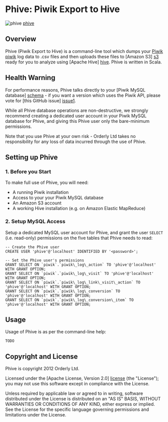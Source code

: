 # Phive: Piwik Export to Hive

![phive] [phive]

## Overview

Phive (Piwik Export to Hive) is a command-line tool which dumps your [Piwik] [piwik] log data to .csv files and then uploads these files to [Amazon S3] [s3] ready for you to analyze using [Apache Hive] [hive]. Phive is written in Scala.

## Health Warning

For performance reasons, Phive talks directly to your [Piwik MySQL database] [schema] - if you want a version which uses the Piwik API, please vote for [this GitHub issue] [issue1].

While all Phive database operations are non-destructive, we strongly recommend creating a dedicated user account in your Piwik MySQL database for Phive, and giving this Phive user only the bare-minimum permissions.

Note that you use Phive at your own risk - Orderly Ltd takes no responsibility for any loss of data incurred through the use of Phive.

## Setting up Phive

### 1. Before you Start

To make full use of Phive, you will need:

* A running Piwik installation
* Access to your your Piwik MySQL database
* An Amazon S3 account
* A working Hive installation (e.g. on Amazon Elastic MapReduce)

### 2. Setup MySQL Access

Setup a dedicated MySQL user account for Phive, and grant the user `SELECT` (i.e. read-only) permissions on the five tables that Phive needs to read:

    -- Create the Phive user
    CREATE USER 'phive'@'localhost' IDENTIFIED BY '<password>';

    -- Set the Phive user's permissions
    GRANT SELECT ON `piwik`.`piwik\_log\_action` TO 'phive'@'localhost' WITH GRANT OPTION;
    GRANT SELECT ON `piwik`.`piwik\_log\_visit` TO 'phive'@'localhost' WITH GRANT OPTION;
    GRANT SELECT ON `piwik`.`piwik\_log\_link\_visit\_action` TO 'phive'@'localhost' WITH GRANT OPTION;
    GRANT SELECT ON `piwik`.`piwik\_log\_conversion` TO 'phive'@'localhost' WITH GRANT OPTION;
    GRANT SELECT ON `piwik`.`piwik\_log\_conversion\_item` TO 'phive'@'localhost' WITH GRANT OPTION;

## Usage

Usage of Phive is as per the command-line help:

    TODO

## Copyright and License

Phive is copyright 2012 Orderly Ltd.

Licensed under the [Apache License, Version 2.0] [license] (the "License");
you may not use this software except in compliance with the License.

Unless required by applicable law or agreed to in writing, software
distributed under the License is distributed on an "AS IS" BASIS,
WITHOUT WARRANTIES OR CONDITIONS OF ANY KIND, either express or implied.
See the License for the specific language governing permissions and
limitations under the License.

[phive]: https://github.com/datascience/piwik-export-to-hive/raw/master/doc/phive.jpg
[piwik]: http://piwik.org
[issue1]: https://github.com/datascience/piwik-export-to-hive/issues/1
[schema]: http://piwik.org/docs/plugins/database-schema/
[s3]: http://aws.amazon.com/s3/
[hive]: http://hive.apache.org/
[license]: http://www.apache.org/licenses/LICENSE-2.0
